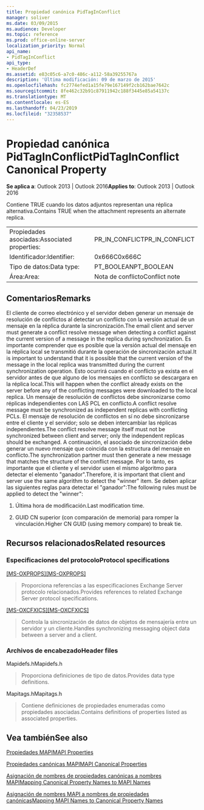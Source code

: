 ```yaml
---
title: Propiedad canónica PidTagInConflict
manager: soliver
ms.date: 03/09/2015
ms.audience: Developer
ms.topic: reference
ms.prod: office-online-server
localization_priority: Normal
api_name:
- PidTagInConflict
api_type:
- HeaderDef
ms.assetid: e83c05c6-a7c0-486c-a112-58a39255767a
description: 'Última modificación: 09 de marzo de 2015'
ms.openlocfilehash: fc2774efed1a15fe79e167149f2cb162bae7642c
ms.sourcegitcommit: 8fe462c32b91c87911942c188f3445e85a54137c
ms.translationtype: MT
ms.contentlocale: es-ES
ms.lasthandoff: 04/23/2019
ms.locfileid: "32358537"
---
```

# <a name="pidtaginconflict-canonical-property"></a><span data-ttu-id="91a11-103">Propiedad canónica PidTagInConflict</span><span class="sxs-lookup"><span data-stu-id="91a11-103">PidTagInConflict Canonical Property</span></span>

  
  
<span data-ttu-id="91a11-104">**Se aplica a**: Outlook 2013 | Outlook 2016</span><span class="sxs-lookup"><span data-stu-id="91a11-104">**Applies to**: Outlook 2013 | Outlook 2016</span></span> 
  
<span data-ttu-id="91a11-105">Contiene TRUE cuando los datos adjuntos representan una réplica alternativa.</span><span class="sxs-lookup"><span data-stu-id="91a11-105">Contains TRUE when the attachment represents an alternate replica.</span></span>
  
|||
|:-----|:-----|
|<span data-ttu-id="91a11-106">Propiedades asociadas:</span><span class="sxs-lookup"><span data-stu-id="91a11-106">Associated properties:</span></span>  <br/> |<span data-ttu-id="91a11-107">PR_IN_CONFLICT</span><span class="sxs-lookup"><span data-stu-id="91a11-107">PR_IN_CONFLICT</span></span>  <br/> |
|<span data-ttu-id="91a11-108">Identificador:</span><span class="sxs-lookup"><span data-stu-id="91a11-108">Identifier:</span></span>  <br/> |<span data-ttu-id="91a11-109">0x666C</span><span class="sxs-lookup"><span data-stu-id="91a11-109">0x666C</span></span>  <br/> |
|<span data-ttu-id="91a11-110">Tipo de datos:</span><span class="sxs-lookup"><span data-stu-id="91a11-110">Data type:</span></span>  <br/> |<span data-ttu-id="91a11-111">PT_BOOLEAN</span><span class="sxs-lookup"><span data-stu-id="91a11-111">PT_BOOLEAN</span></span>  <br/> |
|<span data-ttu-id="91a11-112">Área:</span><span class="sxs-lookup"><span data-stu-id="91a11-112">Area:</span></span>  <br/> |<span data-ttu-id="91a11-113">Nota de conflicto</span><span class="sxs-lookup"><span data-stu-id="91a11-113">Conflict note</span></span>  <br/> |
   
## <a name="remarks"></a><span data-ttu-id="91a11-114">Comentarios</span><span class="sxs-lookup"><span data-stu-id="91a11-114">Remarks</span></span>

<span data-ttu-id="91a11-115">El cliente de correo electrónico y el servidor deben generar un mensaje de resolución de conflictos al detectar un conflicto con la versión actual de un mensaje en la réplica durante la sincronización.</span><span class="sxs-lookup"><span data-stu-id="91a11-115">The email client and server must generate a conflict resolve message when detecting a conflict against the current version of a message in the replica during synchronization.</span></span> <span data-ttu-id="91a11-116">Es importante comprender que es posible que la versión actual del mensaje en la réplica local se transmitió durante la operación de sincronización actual.</span><span class="sxs-lookup"><span data-stu-id="91a11-116">It is important to understand that it is possible that the current version of the message in the local replica was transmitted during the current synchronization operation.</span></span> <span data-ttu-id="91a11-117">Esto ocurrirá cuando el conflicto ya exista en el servidor antes de que alguno de los mensajes en conflicto se descargara en la réplica local.</span><span class="sxs-lookup"><span data-stu-id="91a11-117">This will happen when the conflict already exists on the server before any of the conflicting messages were downloaded to the local replica.</span></span> <span data-ttu-id="91a11-118">Un mensaje de resolución de conflictos debe sincronizarse como réplicas independientes con LAS PCL en conflicto.</span><span class="sxs-lookup"><span data-stu-id="91a11-118">A conflict resolve message must be synchronized as independent replicas with conflicting PCLs.</span></span> <span data-ttu-id="91a11-119">El mensaje de resolución de conflictos en sí no debe sincronizarse entre el cliente y el servidor; solo se deben intercambiar las réplicas independientes.</span><span class="sxs-lookup"><span data-stu-id="91a11-119">The conflict resolve message itself must not be synchronized between client and server; only the independent replicas should be exchanged.</span></span> <span data-ttu-id="91a11-120">A continuación, el asociado de sincronización debe generar un nuevo mensaje que coincida con la estructura del mensaje en conflicto.</span><span class="sxs-lookup"><span data-stu-id="91a11-120">The synchronization partner must then generate a new message that matches the structure of the conflict message.</span></span> <span data-ttu-id="91a11-121">Por lo tanto, es importante que el cliente y el servidor usen el mismo algoritmo para detectar el elemento "ganador".</span><span class="sxs-lookup"><span data-stu-id="91a11-121">Therefore, it is important that client and server use the same algorithm to detect the "winner" item.</span></span> <span data-ttu-id="91a11-122">Se deben aplicar las siguientes reglas para detectar el "ganador":</span><span class="sxs-lookup"><span data-stu-id="91a11-122">The following rules must be applied to detect the "winner":</span></span>
  
1. <span data-ttu-id="91a11-123">Última hora de modificación.</span><span class="sxs-lookup"><span data-stu-id="91a11-123">Last modification time.</span></span>
    
2. <span data-ttu-id="91a11-124">GUID CN superior (con comparación de memoria) para romper la vinculación.</span><span class="sxs-lookup"><span data-stu-id="91a11-124">Higher CN GUID (using memory compare) to break tie.</span></span>
    
## <a name="related-resources"></a><span data-ttu-id="91a11-125">Recursos relacionados</span><span class="sxs-lookup"><span data-stu-id="91a11-125">Related resources</span></span>

### <a name="protocol-specifications"></a><span data-ttu-id="91a11-126">Especificaciones del protocolo</span><span class="sxs-lookup"><span data-stu-id="91a11-126">Protocol specifications</span></span>

<span data-ttu-id="91a11-127">[[MS-OXPROPS]](https://msdn.microsoft.com/library/f6ab1613-aefe-447d-a49c-18217230b148%28Office.15%29.aspx)</span><span class="sxs-lookup"><span data-stu-id="91a11-127">[[MS-OXPROPS]](https://msdn.microsoft.com/library/f6ab1613-aefe-447d-a49c-18217230b148%28Office.15%29.aspx)</span></span>
  
> <span data-ttu-id="91a11-128">Proporciona referencias a las especificaciones Exchange Server protocolo relacionados.</span><span class="sxs-lookup"><span data-stu-id="91a11-128">Provides references to related Exchange Server protocol specifications.</span></span>
    
<span data-ttu-id="91a11-129">[[MS-OXCFXICS]](https://msdn.microsoft.com/library/b9752f3d-d50d-44b8-9e6b-608a117c8532%28Office.15%29.aspx)</span><span class="sxs-lookup"><span data-stu-id="91a11-129">[[MS-OXCFXICS]](https://msdn.microsoft.com/library/b9752f3d-d50d-44b8-9e6b-608a117c8532%28Office.15%29.aspx)</span></span>
  
> <span data-ttu-id="91a11-130">Controla la sincronización de datos de objetos de mensajería entre un servidor y un cliente.</span><span class="sxs-lookup"><span data-stu-id="91a11-130">Handles synchronizing messaging object data between a server and a client.</span></span>
    
### <a name="header-files"></a><span data-ttu-id="91a11-131">Archivos de encabezado</span><span class="sxs-lookup"><span data-stu-id="91a11-131">Header files</span></span>

<span data-ttu-id="91a11-132">Mapidefs.h</span><span class="sxs-lookup"><span data-stu-id="91a11-132">Mapidefs.h</span></span>
  
> <span data-ttu-id="91a11-133">Proporciona definiciones de tipo de datos.</span><span class="sxs-lookup"><span data-stu-id="91a11-133">Provides data type definitions.</span></span>
    
<span data-ttu-id="91a11-134">Mapitags.h</span><span class="sxs-lookup"><span data-stu-id="91a11-134">Mapitags.h</span></span>
  
> <span data-ttu-id="91a11-135">Contiene definiciones de propiedades enumeradas como propiedades asociadas.</span><span class="sxs-lookup"><span data-stu-id="91a11-135">Contains definitions of properties listed as associated properties.</span></span>
    
## <a name="see-also"></a><span data-ttu-id="91a11-136">Vea también</span><span class="sxs-lookup"><span data-stu-id="91a11-136">See also</span></span>



[<span data-ttu-id="91a11-137">Propiedades MAPI</span><span class="sxs-lookup"><span data-stu-id="91a11-137">MAPI Properties</span></span>](mapi-properties.md)
  
[<span data-ttu-id="91a11-138">Propiedades canónicas MAPI</span><span class="sxs-lookup"><span data-stu-id="91a11-138">MAPI Canonical Properties</span></span>](mapi-canonical-properties.md)
  
[<span data-ttu-id="91a11-139">Asignación de nombres de propiedades canónicas a nombres MAPI</span><span class="sxs-lookup"><span data-stu-id="91a11-139">Mapping Canonical Property Names to MAPI Names</span></span>](mapping-canonical-property-names-to-mapi-names.md)
  
[<span data-ttu-id="91a11-140">Asignación de nombres MAPI a nombres de propiedades canónicas</span><span class="sxs-lookup"><span data-stu-id="91a11-140">Mapping MAPI Names to Canonical Property Names</span></span>](mapping-mapi-names-to-canonical-property-names.md)

